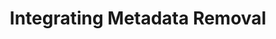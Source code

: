 ---
title: Integrating Metadata Removal
description: "Integrate metadata removal on a system level (placeholder desc.)"
icon: 'material/material-data-matrix-remove'
---